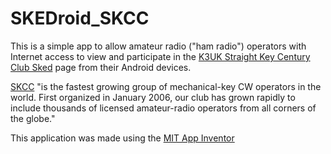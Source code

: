 # SKEDroid_SKCC
This is a simple app to allow amateur radio ("ham radio") operators with Internet access to view and participate in the [K3UK Straight Key Century Club Sked](http://www.obriensweb.com/sked/index.php?page=skcc) page from their Android devices.


[SKCC](http://skccgroup.com/) "is the fastest growing group of mechanical-key CW operators in the world. First organized in January 2006, our club has grown rapidly to include thousands of licensed amateur-radio operators from all corners of the globe."

This application was made using the [MIT App Inventor](http://ai2.appinventor.mit.edu/)
